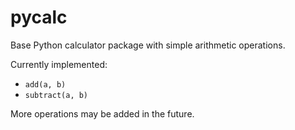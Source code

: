 # pycalc

Base Python calculator package with simple arithmetic operations.

Currently implemented:
- `add(a, b)`
- `subtract(a, b)`

More operations may be added in the future.
